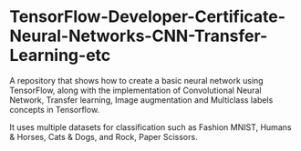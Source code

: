 # TensorFlow-Developer-Certificate-Neural-Networks-CNN-Transfer-Learning-etc

A repository that shows how to create a basic neural network using TensorFlow,  along with the implementation of Convolutional Neural Network, Transfer learning, Image augmentation and Multiclass labels concepts in Tensorflow.

It uses multiple datasets for classification such as Fashion MNIST, Humans & Horses, Cats & Dogs, and Rock, Paper Scissors.
